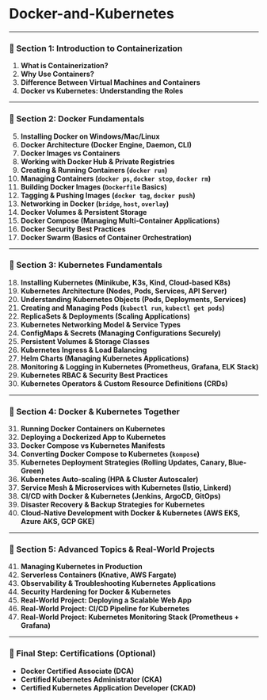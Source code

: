# Docker-and-Kubernetes
---

### **📌 Section 1: Introduction to Containerization**
1. **What is Containerization?**
2. **Why Use Containers?**
3. **Difference Between Virtual Machines and Containers**
4. **Docker vs Kubernetes: Understanding the Roles**

---

### **📌 Section 2: Docker Fundamentals**
5. **Installing Docker on Windows/Mac/Linux**
6. **Docker Architecture (Docker Engine, Daemon, CLI)**
7. **Docker Images vs Containers**
8. **Working with Docker Hub & Private Registries**
9. **Creating & Running Containers (`docker run`)**
10. **Managing Containers (`docker ps`, `docker stop`, `docker rm`)**
11. **Building Docker Images (`Dockerfile` Basics)**
12. **Tagging & Pushing Images (`docker tag`, `docker push`)**
13. **Networking in Docker (`bridge`, `host`, `overlay`)**
14. **Docker Volumes & Persistent Storage**
15. **Docker Compose (Managing Multi-Container Applications)**
16. **Docker Security Best Practices**
17. **Docker Swarm (Basics of Container Orchestration)**

---

### **📌 Section 3: Kubernetes Fundamentals**
18. **Installing Kubernetes (Minikube, K3s, Kind, Cloud-based K8s)**
19. **Kubernetes Architecture (Nodes, Pods, Services, API Server)**
20. **Understanding Kubernetes Objects (Pods, Deployments, Services)**
21. **Creating and Managing Pods (`kubectl run`, `kubectl get pods`)**
22. **ReplicaSets & Deployments (Scaling Applications)**
23. **Kubernetes Networking Model & Service Types**
24. **ConfigMaps & Secrets (Managing Configurations Securely)**
25. **Persistent Volumes & Storage Classes**
26. **Kubernetes Ingress & Load Balancing**
27. **Helm Charts (Managing Kubernetes Applications)**
28. **Monitoring & Logging in Kubernetes (Prometheus, Grafana, ELK Stack)**
29. **Kubernetes RBAC & Security Best Practices**
30. **Kubernetes Operators & Custom Resource Definitions (CRDs)**

---

### **📌 Section 4: Docker & Kubernetes Together**
31. **Running Docker Containers on Kubernetes**
32. **Deploying a Dockerized App to Kubernetes**
33. **Docker Compose vs Kubernetes Manifests**
34. **Converting Docker Compose to Kubernetes (`kompose`)**
35. **Kubernetes Deployment Strategies (Rolling Updates, Canary, Blue-Green)**
36. **Kubernetes Auto-scaling (HPA & Cluster Autoscaler)**
37. **Service Mesh & Microservices with Kubernetes (Istio, Linkerd)**
38. **CI/CD with Docker & Kubernetes (Jenkins, ArgoCD, GitOps)**
39. **Disaster Recovery & Backup Strategies for Kubernetes**
40. **Cloud-Native Development with Docker & Kubernetes (AWS EKS, Azure AKS, GCP GKE)**

---

### **📌 Section 5: Advanced Topics & Real-World Projects**
41. **Managing Kubernetes in Production**
42. **Serverless Containers (Knative, AWS Fargate)**
43. **Observability & Troubleshooting Kubernetes Applications**
44. **Security Hardening for Docker & Kubernetes**
45. **Real-World Project: Deploying a Scalable Web App**
46. **Real-World Project: CI/CD Pipeline for Kubernetes**
47. **Real-World Project: Kubernetes Monitoring Stack (Prometheus + Grafana)**

---

### **🚀 Final Step: Certifications (Optional)**
- **Docker Certified Associate (DCA)**
- **Certified Kubernetes Administrator (CKA)**
- **Certified Kubernetes Application Developer (CKAD)**
